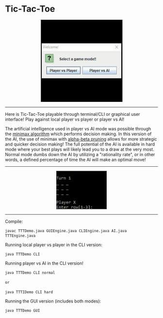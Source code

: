 # Tic-Tac-Toe

<p align="center">  
  <img src="./demo/0gui.gif" alt="gui animated" />
</p>

---
Here is Tic-Tac-Toe playable through terminal/CLI or graphical user interface! Play against local player vs player or player vs AI! 

The artificial intelligence used in player vs AI mode was possible through the [minimax algorithm](https://en.wikipedia.org/wiki/Minimax) which performs decision making. In this version of the AI, the use of minimax with [alpha-beta pruning](https://en.wikipedia.org/wiki/Alpha%E2%80%93beta_pruning) allows for more strategic and quicker decision making! The full potential of the AI is available in hard mode where your best plays will likely lead you to a draw at the very most. Normal mode dumbs down the AI by utilizing a "rationality rate", or in other words, a defined percentage of time the AI will make an optimal move!

---

<p align="center">
  <img src="./demo/0cli.gif" alt="cli animated" />
</p>

---

Compile:
```
javac TTTDemo.java GUIEngine.java CLIEngine.java AI.java TTTEngine.java
```

Running local player vs player in the CLI version:
```
java TTTDemo CLI
```

Running player vs AI in the CLI version!
```
java TTTDemo CLI normal

or

java TTTIDemo CLI hard
```

Running the GUI version (includes both modes):
```
java TTTDemo GUI
```
